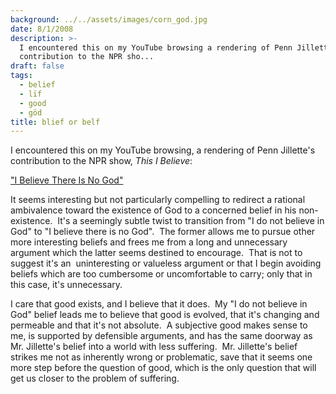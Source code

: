 ```yaml
---
background: ../../assets/images/corn_god.jpg
date: 8/1/2008
description: >-
  I encountered this on my YouTube browsing a rendering of Penn Jillette's
  contribution to the NPR sho...
draft: false
tags:
  - belief
  - lïf
  - good
  - göd
title: blief or belf
---
```


I encountered this on my YouTube browsing, a rendering of Penn Jillette's contribution to the NPR show, _This I Believe_:

["I Believe There Is No God"](http://www.youtube.com/watch?v=U0hJRM8Xzvo)

It seems interesting but not particularly compelling to redirect a rational ambivalence toward the existence of God to a concerned belief in his non-existence.  It's a seemingly subtle twist to transition from "I do not believe in God" to "I believe there is no God".  The former allows me to pursue other more interesting beliefs and frees me from a long and unnecessary argument which the latter seems destined to encourage.  That is not to suggest it's an  uninteresting or valueless argument or that I begin avoiding beliefs which are too cumbersome or uncomfortable to carry; only that in this case, it's unnecessary.

I care that good exists, and I believe that it does.  My "I do not believe in God" belief leads me to believe that good is evolved, that it's changing and permeable and that it's not absolute.  A subjective good makes sense to me, is supported by defensible arguments, and has the same doorway as Mr. Jillette's belief into a world with less suffering.  Mr. Jillette's belief strikes me not as inherently wrong or problematic, save that it seems one more step before the question of good, which is the only question that will get us closer to the problem of suffering.
